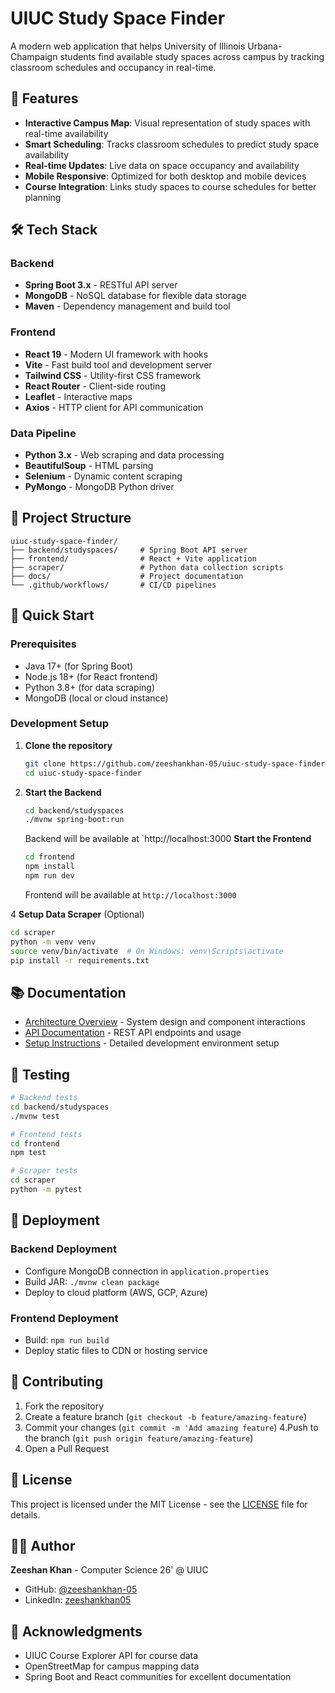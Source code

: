 # UIUC Study Space Finder

A modern web application that helps University of Illinois Urbana-Champaign students find available study spaces across campus by tracking classroom schedules and occupancy in real-time.

## 🚀 Features

- **Interactive Campus Map**: Visual representation of study spaces with real-time availability
- **Smart Scheduling**: Tracks classroom schedules to predict study space availability
- **Real-time Updates**: Live data on space occupancy and availability
- **Mobile Responsive**: Optimized for both desktop and mobile devices
- **Course Integration**: Links study spaces to course schedules for better planning

## 🛠️ Tech Stack

### Backend
- **Spring Boot 3.x** - RESTful API server
- **MongoDB** - NoSQL database for flexible data storage
- **Maven** - Dependency management and build tool

### Frontend
- **React 19** - Modern UI framework with hooks
- **Vite** - Fast build tool and development server
- **Tailwind CSS** - Utility-first CSS framework
- **React Router** - Client-side routing
- **Leaflet** - Interactive maps
- **Axios** - HTTP client for API communication

### Data Pipeline
- **Python 3.x** - Web scraping and data processing
- **BeautifulSoup** - HTML parsing
- **Selenium** - Dynamic content scraping
- **PyMongo** - MongoDB Python driver

## 📁 Project Structure

```
uiuc-study-space-finder/
├── backend/studyspaces/     # Spring Boot API server
├── frontend/                # React + Vite application
├── scraper/                 # Python data collection scripts
├── docs/                    # Project documentation
└── .github/workflows/       # CI/CD pipelines
```

## 🚀 Quick Start

### Prerequisites
- Java 17+ (for Spring Boot)
- Node.js 18+ (for React frontend)
- Python 3.8+ (for data scraping)
- MongoDB (local or cloud instance)

### Development Setup

1. **Clone the repository**
   ```bash
   git clone https://github.com/zeeshankhan-05/uiuc-study-space-finder.git
   cd uiuc-study-space-finder
   ```

2. **Start the Backend**
   ```bash
   cd backend/studyspaces
   ./mvnw spring-boot:run
   ```
   Backend will be available at `http://localhost:3000 **Start the Frontend**
   ```bash
   cd frontend
   npm install
   npm run dev
   ```
   Frontend will be available at `http://localhost:3000`

4 **Setup Data Scraper** (Optional)
   ```bash
   cd scraper
   python -m venv venv
   source venv/bin/activate  # On Windows: venv\Scripts\activate
   pip install -r requirements.txt
   ```

## 📚 Documentation

- [Architecture Overview](docs/architecture.md) - System design and component interactions
- [API Documentation](docs/api-documentation.md) - REST API endpoints and usage
- [Setup Instructions](docs/setup-instructions.md) - Detailed development environment setup

## 🧪 Testing

```bash
# Backend tests
cd backend/studyspaces
./mvnw test

# Frontend tests
cd frontend
npm test

# Scraper tests
cd scraper
python -m pytest
```

## 🚀 Deployment

### Backend Deployment
- Configure MongoDB connection in `application.properties`
- Build JAR: `./mvnw clean package`
- Deploy to cloud platform (AWS, GCP, Azure)

### Frontend Deployment
- Build: `npm run build`
- Deploy static files to CDN or hosting service

## 🤝 Contributing

1. Fork the repository
2. Create a feature branch (`git checkout -b feature/amazing-feature`)
3. Commit your changes (`git commit -m 'Add amazing feature`)
4.Push to the branch (`git push origin feature/amazing-feature`)
5. Open a Pull Request

## 📄 License

This project is licensed under the MIT License - see the [LICENSE](LICENSE) file for details.

## 👨‍💻 Author

**Zeeshan Khan** - Computer Science 26' @ UIUC

- GitHub: [@zeeshankhan-05](https://github.com/zeeshankhan-05)
- LinkedIn: [zeeshankhan05](https://www.linkedin.com/in/zeeshankhan05/)

## 🙏 Acknowledgments

- UIUC Course Explorer API for course data
- OpenStreetMap for campus mapping data
- Spring Boot and React communities for excellent documentation
